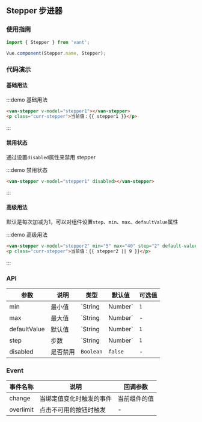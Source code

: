 <style>
.demo-stepper {
  .van-stepper {
    margin-left: 15px;
  }

  .curr-stepper {
    margin: 15px;
  }
}
</style>

<script>
export default {
  data() {
    return {
      stepper1: 1,
      stepper2: null,
    };
  }
};
</script>

## Stepper 步进器

### 使用指南
``` javascript
import { Stepper } from 'vant';

Vue.component(Stepper.name, Stepper);
```

### 代码演示

#### 基础用法

:::demo 基础用法
```html
<van-stepper v-model="stepper1"></van-stepper>
<p class="curr-stepper">当前值：{{ stepper1 }}</p>
```
:::

#### 禁用状态
通过设置`disabled`属性来禁用 stepper

:::demo 禁用状态
```html
<van-stepper v-model="stepper1" disabled></van-stepper>
```
:::

#### 高级用法

默认是每次加减为1，可以对组件设置`step`、`min`、`max`、`defaultValue`属性

:::demo 高级用法
```html
<van-stepper v-model="stepper2" min="5" max="40" step="2" default-value="9"></van-stepper>
<p class="curr-stepper">当前值：{{ stepper2 || 9 }}</p>
```
:::

### API

| 参数       | 说明      | 类型       | 默认值       | 可选值       |
|-----------|-----------|-----------|-------------|-------------|
| min | 最小值 | `String | Number` | `1` | - |
| max | 最大值 | `String | Number` | - | - |
| defaultValue | 默认值 | `String | Number` | `1` | - |
| step | 步数 | `String | Number` | `1` | - |
| disabled | 是否禁用 | `Boolean` | `false` | - |

### Event

| 事件名称       | 说明      | 回调参数 |
|-----------|-----------|-----------|
| change | 当绑定值变化时触发的事件 | 当前组件的值 |
| overlimit | 点击不可用的按钮时触发 | - |
